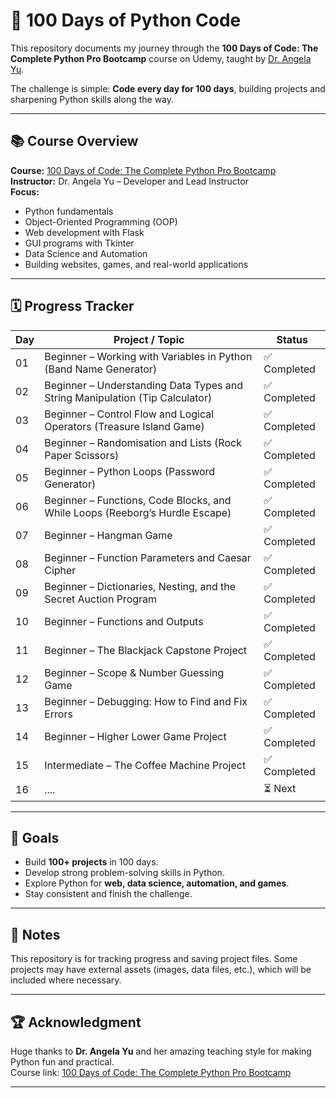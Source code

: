 # 🐍 100 Days of Python Code

This repository documents my journey through the **100 Days of Code: The Complete Python Pro Bootcamp** course on Udemy, taught by [Dr. Angela Yu](https://www.udemy.com/course/100-days-of-code/).

The challenge is simple: **Code every day for 100 days**, building projects and sharpening Python skills along the way.

---

## 📚 Course Overview

**Course:** [100 Days of Code: The Complete Python Pro Bootcamp](https://www.udemy.com/course/100-days-of-code/)  
**Instructor:** Dr. Angela Yu – Developer and Lead Instructor  
**Focus:**

- Python fundamentals
- Object-Oriented Programming (OOP)
- Web development with Flask
- GUI programs with Tkinter
- Data Science and Automation
- Building websites, games, and real-world applications

---

## 🗓 Progress Tracker

| Day | Project / Topic                                                              | Status       |
| --- | ---------------------------------------------------------------------------- | ------------ |
| 01  | Beginner – Working with Variables in Python (Band Name Generator)            | ✅ Completed |
| 02  | Beginner – Understanding Data Types and String Manipulation (Tip Calculator) | ✅ Completed |
| 03  | Beginner – Control Flow and Logical Operators (Treasure Island Game)         | ✅ Completed |
| 04  | Beginner – Randomisation and Lists (Rock Paper Scissors)                     | ✅ Completed |
| 05  | Beginner – Python Loops (Password Generator)                                 | ✅ Completed |
| 06  | Beginner – Functions, Code Blocks, and While Loops (Reeborg’s Hurdle Escape) | ✅ Completed |
| 07  | Beginner – Hangman Game                                                      | ✅ Completed |
| 08  | Beginner – Function Parameters and Caesar Cipher                             | ✅ Completed |
| 09  | Beginner – Dictionaries, Nesting, and the Secret Auction Program             | ✅ Completed |
| 10  | Beginner – Functions and Outputs                                             | ✅ Completed |
| 11  | Beginner – The Blackjack Capstone Project                                    | ✅ Completed |
| 12  | Beginner – Scope & Number Guessing Game                                      | ✅ Completed |
| 13  | Beginner – Debugging: How to Find and Fix Errors                             | ✅ Completed |
| 14  | Beginner – Higher Lower Game Project                                         | ✅ Completed |
| 15  | Intermediate – The Coffee Machine Project                                    | ✅ Completed |
| 16  | ....                                                                         | ⏳ Next      |

---

## 🎯 Goals

- Build **100+ projects** in 100 days.
- Develop strong problem-solving skills in Python.
- Explore Python for **web, data science, automation, and games**.
- Stay consistent and finish the challenge.

---

## 📌 Notes

This repository is for tracking progress and saving project files. Some projects may have external assets (images, data files, etc.), which will be included where necessary.

---

## 🏆 Acknowledgment

Huge thanks to **Dr. Angela Yu** and her amazing teaching style for making Python fun and practical.  
Course link: [100 Days of Code: The Complete Python Pro Bootcamp](https://www.udemy.com/course/100-days-of-code/)

---
